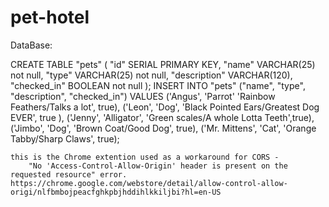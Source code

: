# pet-hotel

DataBase:

CREATE TABLE "pets" (
	"id" SERIAL PRIMARY KEY,
	"name" VARCHAR(25) not null,
	"type" VARCHAR(25) not null,
	"description" VARCHAR(120),
	"checked_in" BOOLEAN not null
	);
INSERT INTO "pets" ("name", "type", "description", "checked_in")
	VALUES ('Angus', 'Parrot' 'Rainbow Feathers/Talks a lot', true),
    ('Leon', 'Dog', 'Black Pointed Ears/Greatest Dog EVER', true ),
    ('Jenny', 'Alligator', 'Green scales/A whole Lotta Teeth',true),
    ('Jimbo', 'Dog', 'Brown Coat/Good Dog', true), 
    ('Mr. Mittens', 'Cat', 'Orange Tabby/Sharp Claws', true);
	
	
	this is the Chrome extention used as a workaround for CORS - 
		"No 'Access-Control-Allow-Origin' header is present on the requested resource" error. 
	https://chrome.google.com/webstore/detail/allow-control-allow-origi/nlfbmbojpeacfghkpbjhddihlkkiljbi?hl=en-US